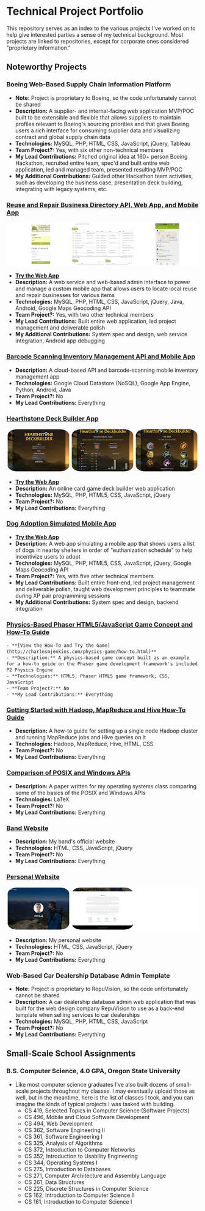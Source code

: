 # Technical Project Portfolio

This repository serves as an index to the various projects I've worked on to help give interested parties a sense of my technical background. Most projects are linked to repositories, except for corporate ones considered "proprietary information."

## Noteworthy Projects

### Boeing Web-Based Supply Chain Information Platform
- **Note:** Project is proprietary to Boeing, so the code unfortunately cannot be shared
- **Description:** A supplier- and internal-facing web application MVP/POC built to be extensible and flexible that allows suppliers to maintain profiles relevant to Boeing's sourcing priorities and that gives Boeing users a rich interface for consuming supplier data and visualizing contract and global supply chain data
- **Technologies:** MySQL, PHP, HTML, CSS, JavaScript, jQuery, Tableau
- **Team Project?:** Yes, with six other non-technical members
- **My Lead Contributions:** Pitched original idea at 160+ person Boeing Hackathon, recruited entire team, spec'd and built entire web application, led and managed team, presented resulting MVP/POC
- **My Additional Contributions:** Guided other Hackathon team activities, such as developing the business case, presentation deck building, integrating with legacy systems, etc.


### [Reuse and Repair Business Directory API, Web App, and Mobile App](https://github.com/charlesmjenkins/reuse-and-repair-business-api-web-and-mobile-app)
![Reuse and Repair Business Directory API, Web App, and Mobile App](/screenshots/reuse.png?raw=true)
- **[Try the Web App](http://charlesmjenkins.com/reuse/webapp/login.php)** 
- **Description:** A web service and web-based admin interface to power and manage a custom mobile app that allows users to locate local reuse and repair businesses for various items
- **Technologies:** MySQL, PHP, HTML, CSS, JavaScript, jQuery, Java, Android, Google Maps Geocoding API
- **Team Project?:** Yes, with two other technical members
- **My Lead Contributions:** Built entire web application, led project management and deliverable polish
- **My Additional Contributions:** System spec and design, web service integration, Android app debugging


### [Barcode Scanning Inventory Management API and Mobile App](https://github.com/charlesmjenkins/inventory-management-mobile-app)
- **Description:** A cloud-based API and barcode-scanning mobile inventory management app
- **Technologies:** Google Cloud Datastore (NoSQL), Google App Engine, Python, Android, Java
- **Team Project?:** No
- **My Lead Contributions:** Everything


### [Hearthstone Deck Builder App](https://github.com/charlesmjenkins/hearthstone-deckbuilder)
![Hearthstone Deck Builder App](/screenshots/deckbuilder.png?raw=true)
- **[Try the Web App](http://charlesmjenkins.com/deckbuilder/login.php)** 
- **Description:** An online card game deck builder web application
- **Technologies:** MySQL, PHP, HTML5, CSS, JavaScript, jQuery
- **Team Project?:** No
- **My Lead Contributions:** Everything


### [Dog Adoption Simulated Mobile App](https://github.com/charlesmjenkins/dog-adoption-app)
- **[Try the Web App](http://charlesmjenkins.com/dog-adoption-app/startup.php)** 
- **Description:** A web app simulating a mobile app that shows users a list of dogs in nearby shelters in order of "euthanization schedule" to help incentivize users to adopt
- **Technologies:** MySQL, PHP, HTML5, CSS, JavaScript, jQuery, Google Maps Geocoding API
- **Team Project?:** Yes, with five other technical members
- **My Lead Contributions:** Built entire front-end, led project management and deliverable polish, taught web development principles to teammate during XP pair programming sessions
- **My Additional Contributions:** System spec and design, backend integration


### [Physics-Based Phaser HTML5/JavaScript Game Concept and How-To Guide](https://github.com/charlesmjenkins/physics-game)
	- **[View the How-To and Try the Game](http://charlesmjenkins.com/physics-game/how-to.html)** 
	- **Description:** A physics-based game concept built as an example for a how-to guide on the Phaser game development framework's included P2 Physics Engine
	- **Technologies:** HTML5, Phaser HTML5 game framework, CSS, JavaScript
	- **Team Project?:** No
	- **My Lead Contributions:** Everything


### [Getting Started with Hadoop, MapReduce and Hive How-To Guide](http://charlesmjenkins.com/hadoop)
- **Description:** A how-to guide for setting up a single node Hadoop cluster and running MapReduce jobs and Hive queries on it
- **Technologies:** Hadoop, MapReduce, Hive, HTML, CSS
- **Team Project?:** No
- **My Lead Contributions:** Everything


### [Comparison of POSIX and Windows APIs](http://charlesmjenkins.com/posix-vs-windows.pdf)
- **Description:** A paper written for my operating systems class comparing some of the basics of the POSIX and Windows APIs
- **Technologies:** LaTeX
- **Team Project?:** No
- **My Lead Contributions:** Everything


### [Band Website](https://github.com/asenseofgravity/asenseofgravity.github.io)
- **Description:** My band's official website
- **Technologies:** HTML, CSS, JavaScript, jQuery
- **Team Project?:** No
- **My Lead Contributions:** Everything


### [Personal Website](http://charlesmjenkins.com)
![Personal Website](/screenshots/charlesmjenkins.com.png?raw=true)
- **Description:** My personal website
- **Technologies:** HTML, CSS, JavaScript, jQuery
- **Team Project?:** No
- **My Lead Contributions:** Everything


### Web-Based Car Dealership Database Admin Template
- **Note:** Project is proprietary to RepuVision, so the code unfortunately cannot be shared
- **Description:** A car dealership database admin web application that was built for the web design company RepuVision to use as a back-end template when selling services to car dealerships
- **Technologies:** MySQL, PHP, HTML, CSS, JavaScript
- **Team Project?:** No
- **My Lead Contributions:** Everything


## Small-Scale School Assignments

### B.S. Computer Science, 4.0 GPA, Oregon State University
- Like most computer science graduates I've also built dozens of small-scale projects throughout my classes. I may eventually upload those as well, but in the meantime, here is the list of classes I took, and you can imagine the kinds of typical projects I was tasked with building.
	- CS 419, Selected Topics in Computer Science (Software Projects)
	- CS 496, Mobile and Cloud Software Development
	- CS 494, Web Development
	- CS 362, Software Engineering II
	- CS 361, Software Engineering I
	- CS 325, Analysis of Algorithms
	- CS 372, Introduction to Computer Networks
	- CS 352, Introduction to Usability Engineering
	- CS 344, Operating Systems I
	- CS 275, Introduction to Databases
	- CS 271, Computer Architecture and Assembly Language
	- CS 261, Data Structures
	- CS 225, Discrete Structures in Computer Science
	- CS 162, Introduction to Computer Science II
	- CS 161, Introduction to Computer Science I
